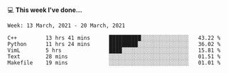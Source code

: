 💻 **This week I've done...**

<!--START_SECTION:waka-->
```text
Week: 13 March, 2021 - 20 March, 2021

C++         13 hrs 41 mins      ██████████░░░░░░░░░░░░░░░   43.22 % 
Python      11 hrs 24 mins      █████████░░░░░░░░░░░░░░░░   36.02 % 
VimL        5 hrs               ████░░░░░░░░░░░░░░░░░░░░░   15.81 % 
Text        28 mins             ░░░░░░░░░░░░░░░░░░░░░░░░░   01.51 % 
Makefile    19 mins             ░░░░░░░░░░░░░░░░░░░░░░░░░   01.01 %
```
<!--END_SECTION:waka-->
